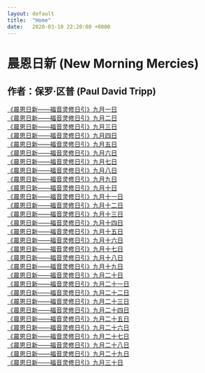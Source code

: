 ```yaml
---
layout: default
title:  "Home"
date:   2020-03-10 22:20:00 +0000
---
```


# 晨恩日新 (New Morning Mercies)

## 作者：保罗·区普 (Paul David Tripp)

[《晨恩日新——福音灵修日引》九月一日](./0901)<br>
[《晨恩日新——福音灵修日引》九月二日](./0902)<br>
[《晨恩日新——福音灵修日引》九月三日](./0903)<br>
[《晨恩日新——福音灵修日引》九月四日](./0904)<br>
[《晨恩日新——福音灵修日引》九月五日](./0905)<br>
[《晨恩日新——福音灵修日引》九月六日](./0906)<br>
[《晨恩日新——福音灵修日引》九月七日](./0907)<br>
[《晨恩日新——福音灵修日引》九月八日](./0908)<br>
[《晨恩日新——福音灵修日引》九月九日](./0909)<br>
[《晨恩日新——福音灵修日引》九月十日](./0910)<br>
[《晨恩日新——福音灵修日引》九月十一日](./0911)<br>
[《晨恩日新——福音灵修日引》九月十二日](./0912)<br>
[《晨恩日新——福音灵修日引》九月十三日](./0913)<br>
[《晨恩日新——福音灵修日引》九月十四日](./0914)<br>
[《晨恩日新——福音灵修日引》九月十五日](./0915)<br>
[《晨恩日新——福音灵修日引》九月十六日](./0916)<br>
[《晨恩日新——福音灵修日引》九月十七日](./0917)<br>
[《晨恩日新——福音灵修日引》九月十八日](./0918)<br>
[《晨恩日新——福音灵修日引》九月十九日](./0919)<br>
[《晨恩日新——福音灵修日引》九月二十日](./0920)<br>
[《晨恩日新——福音灵修日引》九月二十一日](./0921)<br>
[《晨恩日新——福音灵修日引》九月二十二日](./0922)<br>
[《晨恩日新——福音灵修日引》九月二十三日](./0923)<br>
[《晨恩日新——福音灵修日引》九月二十四日](./0924)<br>
[《晨恩日新——福音灵修日引》九月二十五日](./0925)<br>
[《晨恩日新——福音灵修日引》九月二十六日](./0926)<br>
[《晨恩日新——福音灵修日引》九月二十七日](./0927)<br>
[《晨恩日新——福音灵修日引》九月二十八日](./0928)<br>
[《晨恩日新——福音灵修日引》九月二十九日](./0929)<br>
[《晨恩日新——福音灵修日引》九月三十日](./0930)<br>